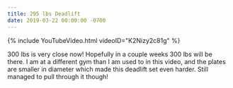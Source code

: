 ```yaml
---
title: 295 lbs Deadlift
date: 2019-03-22 00:00:00 -0700
---
```


{% include YouTubeVideo.html videoID="K2Nizy2c81g" %}

300 lbs is very close now! Hopefully in a couple weeks 300 lbs will be there. I am at a different gym than I am used to in this video, and the plates are smaller in diameter which made this deadlift set even harder. Still managed to pull through it though!
